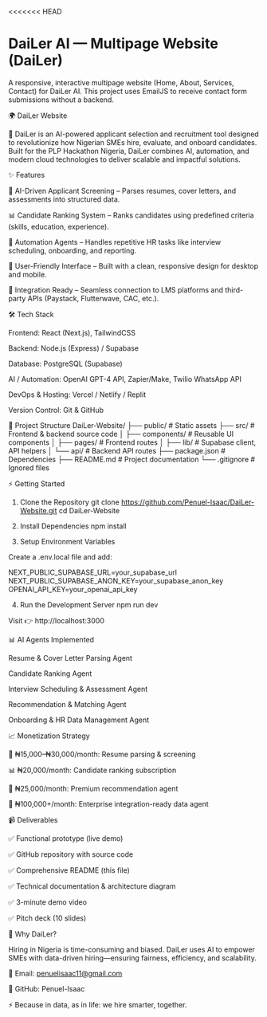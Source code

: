 <<<<<<< HEAD
# DaiLer AI — Multipage Website (DaiLer)

A responsive, interactive multipage website (Home, About, Services, Contact) for DaiLer AI.
This project uses EmailJS to receive contact form submissions without a backend.

🌍 DaiLer Website

🚀 DaiLer is an AI-powered applicant selection and recruitment tool designed to revolutionize how Nigerian SMEs hire, evaluate, and onboard candidates. Built for the PLP Hackathon Nigeria, DaiLer combines AI, automation, and modern cloud technologies to deliver scalable and impactful solutions.

✨ Features

🔎 AI-Driven Applicant Screening – Parses resumes, cover letters, and assessments into structured data.

📊 Candidate Ranking System – Ranks candidates using predefined criteria (skills, education, experience).

🤖 Automation Agents – Handles repetitive HR tasks like interview scheduling, onboarding, and reporting.

📱 User-Friendly Interface – Built with a clean, responsive design for desktop and mobile.

🔌 Integration Ready – Seamless connection to LMS platforms and third-party APIs (Paystack, Flutterwave, CAC, etc.).

🛠️ Tech Stack

Frontend: React (Next.js), TailwindCSS

Backend: Node.js (Express) / Supabase

Database: PostgreSQL (Supabase)

AI / Automation: OpenAI GPT-4 API, Zapier/Make, Twilio WhatsApp API

DevOps & Hosting: Vercel / Netlify / Replit

Version Control: Git & GitHub

📂 Project Structure
DaiLer-Website/
├── public/           # Static assets
├── src/              # Frontend & backend source code
│   ├── components/   # Reusable UI components
│   ├── pages/        # Frontend routes
│   ├── lib/          # Supabase client, API helpers
│   └── api/          # Backend API routes
├── package.json      # Dependencies
├── README.md         # Project documentation
└── .gitignore        # Ignored files

⚡ Getting Started
1. Clone the Repository
git clone https://github.com/Penuel-Isaac/DaiLer-Website.git
cd DaiLer-Website

2. Install Dependencies
npm install

3. Setup Environment Variables

Create a .env.local file and add:

NEXT_PUBLIC_SUPABASE_URL=your_supabase_url
NEXT_PUBLIC_SUPABASE_ANON_KEY=your_supabase_anon_key
OPENAI_API_KEY=your_openai_api_key

4. Run the Development Server
npm run dev


Visit 👉 http://localhost:3000

📊 AI Agents Implemented

Resume & Cover Letter Parsing Agent

Candidate Ranking Agent

Interview Scheduling & Assessment Agent

Recommendation & Matching Agent

Onboarding & HR Data Management Agent

📈 Monetization Strategy

💼 ₦15,000–₦30,000/month: Resume parsing & screening

📊 ₦20,000/month: Candidate ranking subscription

🎯 ₦25,000/month: Premium recommendation agent

🏢 ₦100,000+/month: Enterprise integration-ready data agent

📹 Deliverables

✅ Functional prototype (live demo)

✅ GitHub repository with source code

✅ Comprehensive README (this file)

✅ Technical documentation & architecture diagram

✅ 3-minute demo video

✅ Pitch deck (10 slides)

🌟 Why DaiLer?

Hiring in Nigeria is time-consuming and biased. DaiLer uses AI to empower SMEs with data-driven hiring—ensuring fairness, efficiency, and scalability.


📧 Email: penuelisaac11@gmail.com

🔗 GitHub: Penuel-Isaac

⚡ Because in data, as in life: we hire smarter, together.
